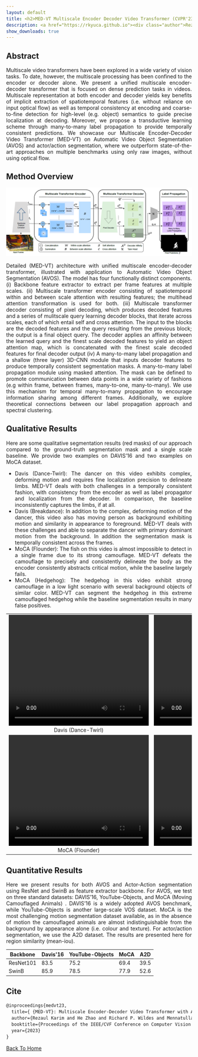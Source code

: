 ```yaml
---
layout: default
title: <h2>MED-VT Multiscale Encoder Decoder Video Transformer (CVPR'23).</h2>
description: <a href="https://rkyuca.github.io"><div class="author">Rezaul Karim,</div></a>&nbsp;<a href="https://joehezhao.github.io/"><div class="author">He Zhao,</div></a>&nbsp;<a href="https://lassonde.yorku.ca/users/wildes"><div class="author">Richard P. Wildes,</div></a>&nbsp;<a href="https://msiam.github.io/homepage/"><div class="author"><div class="author">Mennatullah Siam</div></a></div><br><a href=""><div class="hbtn">Paper</div></a>&nbsp;<a href=""><div class="hbtn">Supplement</div></a>&nbsp;<a href="https://github.com/rkyuca/medvt"><div class="hbtn">Code</div></a>
show_downloads: true
---
```




## Abstract 
<p style="text-align: justify">
Multiscale video transformers have been explored in a wide variety of vision tasks. To date, however, the multiscale processing has been confined to the encoder or decoder alone. We present a unified multiscale encoder-decoder transformer that is focused on dense prediction tasks in videos. Multiscale representation at both encoder and decoder yields key benefits of implicit extraction of spatiotemporal features (i.e. without reliance on input optical flow) as well as temporal consistency at encoding and coarse-to-fine detection for high-level (e.g. object) semantics to guide precise localization at decoding. Moreover, we propose a transductive learning scheme through many-to-many label propagation to provide temporally consistent predictions. We showcase our Multiscale Encoder-Decoder Video Transformer (MED-VT) on Automatic Video Object Segmentation (AVOS) and actor/action segmentation, where we outperform state-of-the-art approaches on multiple benchmarks using only raw images, without using optical flow.
</p>


## Method Overview

<img src="./data/medvt_fig_2.png" alt="Model" style="width:900">
<p style="text-align: justify">
Detailed (MED-VT) architecture with unified multiscale encoder-decoder transformer, illustrated with application to Automatic Video Object Segmentation (AVOS). The model has four functionally distinct components. (i) Backbone feature extractor to extract per frame features at multiple scales. (ii) Multiscale transformer encoder consisting of spatiotemporal within and between scale attention with resulting features; the multihead attention transformation is used for both. (iii) Multiscale transformer decoder consisting of pixel decoding, which produces decoded features and a series of mulitscale query learning decoder blocks, that iterate across scales, each of which entail self and cross attention. The input to the blocks are the decoded features and the query resulting from the previous block; the output is a final object query. The decoder applies an affinity between the learned query and the finest scale decoded features to yield an object attention map, which is concatenated with the finest scale decoded features for final decoder output (iv) A many-to-many label propagation and a shallow (three layer) 3D-CNN module that inputs decoder features to produce temporally consistent segmentation masks. A many-to-many label propagation module using masked attention. The mask can be defined to promote communication between data points in a wide variety of fashions (e.g within frame, between frames, many-to-one, many-to-many).  We use this mechanism for temporal many-to-many propagation to encourage information sharing among different frames. Additionally, we explore theoretical connections between our label propagation approach and spectral clustering.</p>


## Qualitative Results


<p style="text-align: justify">Here are some qualitative segmentation results (red masks) of our approach compared to the ground-truth segmentation mask and a single scale baseline. We provide two examples on DAVIS’16 and two examples on MoCA dataset. </p>

<div style="text-align: justify">
<ul>
    <li>Davis (Dance-Twirl): The dancer on this video exhibits complex, deforming motion and requires fine localization precision to delineate limbs. MED-VT deals with both challenges in a temporally consistent fashion, with consistency from the encoder as well as label propagator and localization from the decoder. In comparison, the baseline inconsistently captures the limbs, if at all.</li>

<li>Davis (Breakdance): In addition to the complex, deforming motion of the dancer, this video also has moving person as background exhibiting motion and similarity in appearance to foreground. MED-VT deals with these challenges and able to separate the dancer with primary dominant motion from the background. In addition the segmentation mask is temporally consistent across the frames.</li>

<li>MoCA (Flounder): The fish on this video is almost impossible to detect in a single frame due to its strong camouflage. MED-VT defeats the camouflage to precisely and consistently delineate the body as the encoder consistently abstracts critical motion, while the baseline largely fails.</li>

<li>MoCA (Hedgehog): The hedgehog in this video exhibit strong camouflage in a low light scenario with several background objects of similar color. MED-VT can segment the hedgehog in this extreme camouflaged hedgehog while the baseline segmentation results in many false positives.</li>
    </ul>
</div>


<table style="border-collapse: collapse; border: none;">
    <tr style="border: none;"> 
        <td style="border: none;text-align: center"> 
            <video width="380" height="300" controls loop>
                <source src="./data/davis-dance-twirl.mp4" type="video/mp4">
                Your browser does not support the video tag.
            </video> <br> Davis (Dance-Twirl) 
        </td>
        <td style="border: none;text-align: center"> 
            <video width="380" height="300" controls loop>
                <source src="./data/breakdance_10.mp4" type="video/mp4">
                Your browser does not support the video tag.
            </video>  <br> Davis (Breakdance)
        </td>
    </tr>
    <tr style="border: none;"> 
        <td style="border: none;text-align: center"> 
            <video width="380" height="300" controls loop>
                <source src="./data/moca-flounder_6.mp4" type="video/mp4">
                Your browser does not support the video tag.
            </video> <br> MoCA (Flounder)  
        </td>
        <td style="border: none;text-align: center"> 
            <video width="380" height="300" controls loop>
                <source src="./data/hedgehog_1_10.mp4" type="video/mp4">
                Your browser does not support the video tag.
            </video>  <br> MoCA (Hedgehog) 
        </td>
    </tr>
</table>


## Quantitative Results


<p style="text-align: justify"> Here we present results for both AVOS and Actor-Action segmentation using ResNet and SwinB as feature extractor backbone. For AVOS, we test on three standard datasets: DAVIS’16, YouTube-Objects, and MoCA (Moving Camouflaged Animals) . DAVIS’16 is a widely adopted AVOS benchmark, while YouTube-Objects is another large-scale VOS dataset. MoCA is the most challenging motion segmentation dataset available, as in the absence of motion the camouflaged animals are almost indistinguishable from the background by appearance alone (i.e. colour and texture). For actor/action segmentation, we use the A2D dataset. The results are presented here for region similarity (mean-iou). </p>

| Backbone  | Davis'16 | YouTube-Objects | MoCA | A2D |
|---------- |----------|-----------------|------|-----|
| ResNet101 | 83.5 | 75.2 | 69.4 | 39.5 |
| SwinB     | 85.9 | 78.5 | 77.9 | 52.6 |


## Cite


```tex
@inproceedings{medvt23,
  title={ {MED-VT}: Multiscale Encoder-Decoder Video Transformer with Application to Object Segmentation},
  author={Rezaul Karim and He Zhao and Richard P. Wildes and Mennatullah Siam},
  booktitle={Proceedings of the IEEE/CVF Conference on Computer Vision and Pattern Recognition },
  year={2023}
}
```







[Back To Home](../)
